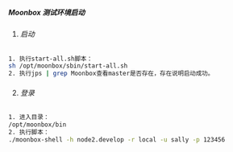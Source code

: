 ##### Moonbox 测试环境启动

1. ###### 启动

```bash
1. 执行start-all.sh脚本：
sh /opt/moonbox/sbin/start-all.sh
2. 执行jps | grep Moonbox查看master是否存在，存在说明启动成功。
```

2. ###### 登录

```bash
1. 进入目录：
/opt/moonbox/bin
2. 执行脚本：
./moonbox-shell -h node2.develop -r local -u sally -p 123456
```


